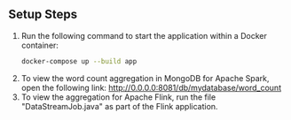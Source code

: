## Setup Steps

1. Run the following command to start the application within a Docker container:
   ```bash
   docker-compose up --build app
2. To view the word count aggregation in MongoDB for Apache Spark, open the following link:
http://0.0.0.0:8081/db/mydatabase/word_count
3. To view the aggregation for Apache Flink, run the file "DataStreamJob.java" as part of the Flink application.
